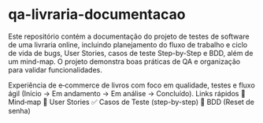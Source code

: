 # qa-livraria-documentacao
Este repositório contém a documentação do projeto de testes de software de uma livraria online, incluindo planejamento do fluxo de trabalho e ciclo de vida de bugs, User Stories, casos de teste Step-by-Step e BDD, além de um mind-map. O projeto demonstra boas práticas de QA e organização para validar funcionalidades.


Experiência de e‑commerce de livros com foco em qualidade, testes e fluxo ágil (Início → Em andamento → Em análise → Concluído).
Links rápidos
🧠 Mind‑map
📝 User Stories
✅ Casos de Teste (step-by-step)
🧪 BDD (Reset de senha)
